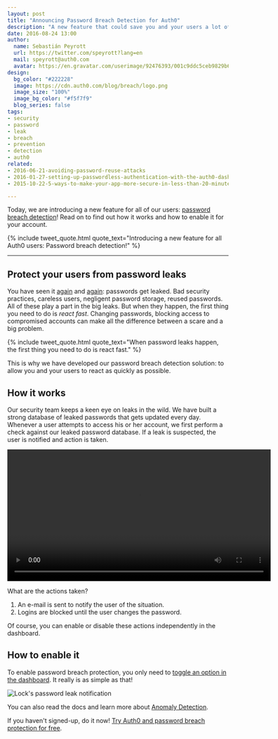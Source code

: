 ```yaml
---
layout: post
title: "Announcing Password Breach Detection for Auth0"
description: "A new feature that could save you and your users a lot of trouble!"
date: 2016-08-24 13:00
author:
  name: Sebastián Peyrott
  url: https://twitter.com/speyrott?lang=en
  mail: speyrott@auth0.com
  avatar: https://en.gravatar.com/userimage/92476393/001c9ddc5ceb9829b6aaf24f5d28502a.png?size=200
design:
  bg_color: "#222228"
  image: https://cdn.auth0.com/blog/breach/logo.png
  image_size: "100%"
  image_bg_color: "#f5f7f9"
  blog_series: false
tags:
- security
- password
- leak
- breach
- prevention
- detection
- auth0
related:
- 2016-06-21-avoiding-password-reuse-attacks
- 2016-01-27-setting-up-passwordless-authentication-with-the-auth0-dashboard
- 2015-10-22-5-ways-to-make-your-app-more-secure-in-less-than-20-minutes

---
```


Today, we are introducing a new feature for all of our users: [password breach detection](https://auth0.com/breached-passwords)! Read on to find out how it works and how to enable it for your account.

{% include tweet_quote.html quote_text="Introducing a new feature for all Auth0 users: Password breach detection!" %}

-----

## Protect your users from password leaks
You have seen it [again](https://techcrunch.com/2016/06/08/twitter-hack/) and [again](http://arstechnica.com/security/2014/10/7-million-dropbox-usernamepassword-pairs-apparently-leaked/): passwords get leaked. Bad security practices, careless users, negligent password storage, reused passwords. All of these play a part in the big leaks. But when they happen, the first thing you need to do is *react fast*. Changing passwords, blocking access to compromised accounts can make all the difference between a scare and a big problem.

{% include tweet_quote.html quote_text="When password leaks happen, the first thing you need to do is react fast." %}

This is why we have developed our password breach detection solution: to allow you and your users to react as quickly as possible.

## How it works
Our security team keeps a keen eye on leaks in the wild. We have built a strong database of leaked passwords that gets updated every day. Whenever a user attempts to access his or her account, we first perform a check against our leaked password database. If a leak is suspected, the user is notified and action is taken.

<video autoplay loop width="600">
  <source src="https://cdn.auth0.com/blog/breach/lock-2.m4v"/>
<img src="https://cdn.auth0.com/blog/breach/lock.gif"/>
</video>

What are the actions taken?

1. An e-mail is sent to notify the user of the situation.
2. Logins are blocked until the user changes the password.

Of course, you can enable or disable these actions independently in the dashboard.

## How to enable it
To enable password breach protection, you only need to [toggle an option in the dashboard](https://manage.auth0.com/#/anomaly). It really is as simple as that!

![Lock's password leak notification](https://cdn.auth0.com/blog/breach/enable-2.png)

You can also read the docs and learn more about [Anomaly Detection](https://auth0.com/docs/anomaly-detection).

If you haven't signed-up, do it now! <a href="javascript:signup()">Try Auth0 and password breach protection for free</a>.
